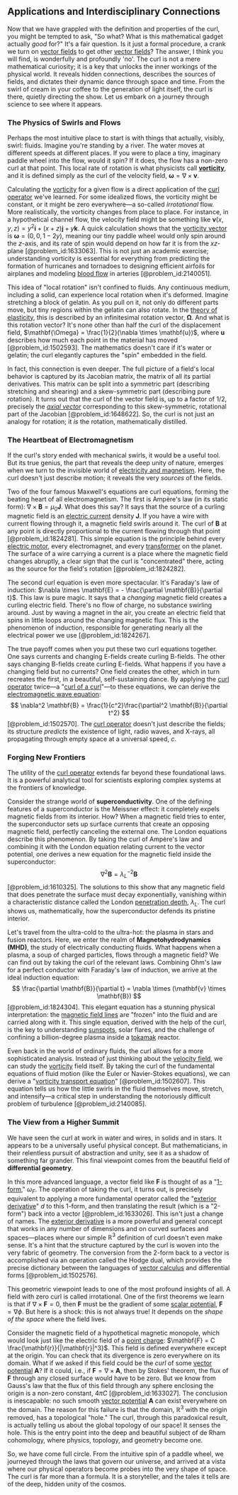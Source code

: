 ## Applications and Interdisciplinary Connections

Now that we have grappled with the definition and properties of the curl, you might be tempted to ask, "So what? What is this mathematical gadget actually *good* for?" It's a fair question. Is it just a formal procedure, a crank we turn on [vector fields](@article_id:160890) to get other [vector fields](@article_id:160890)? The answer, I think you will find, is wonderfully and profoundly 'no'. The curl is not a mere mathematical curiosity; it is a key that unlocks the inner workings of the physical world. It reveals hidden connections, describes the sources of fields, and dictates their dynamic dance through space and time. From the swirl of cream in your coffee to the generation of light itself, the curl is there, quietly directing the show. Let us embark on a journey through science to see where it appears.

### The Physics of Swirls and Flows

Perhaps the most intuitive place to start is with things that actually, visibly, swirl: fluids. Imagine you're standing by a river. The water moves at different speeds at different places. If you were to place a tiny, imaginary paddle wheel into the flow, would it spin? If it does, the flow has a non-zero curl at that point. This local rate of rotation is what physicists call **[vorticity](@article_id:142253)**, and it is defined simply as the curl of the velocity field, $\boldsymbol{\omega} = \nabla \times \mathbf{v}$.

Calculating the [vorticity](@article_id:142253) for a given flow is a direct application of the [curl operator](@article_id:184490) we've learned. For some idealized flows, the vorticity might be constant, or it might be zero everywhere—a so-called *irrotational* flow. More realistically, the vorticity changes from place to place. For instance, in a hypothetical channel flow, the velocity field might be something like $\mathbf{v}(x, y, z) = y^2 \mathbf{i} + (x+z) \mathbf{j} + y \mathbf{k}$. A quick calculation shows that the [vorticity vector](@article_id:187173) is $\boldsymbol{\omega} = (0, 0, 1-2y)$, meaning our tiny paddle wheel would only spin around the $z$-axis, and its rate of spin would depend on how far it is from the $xz$-plane [@problem_id:1633063]. This is not just an academic exercise; understanding vorticity is essential for everything from predicting the formation of hurricanes and tornadoes to designing efficient airfoils for airplanes and modeling [blood flow](@article_id:148183) in arteries [@problem_id:2140051].

This idea of "local rotation" isn't confined to fluids. Any continuous medium, including a solid, can experience local rotation when it's deformed. Imagine stretching a block of gelatin. As you pull on it, not only do different parts move, but tiny regions within the gelatin can also rotate. In the [theory of elasticity](@article_id:183648), this is described by an infinitesimal rotation vector, $\mathbf{\Omega}$. And what is this rotation vector? It's none other than half the curl of the displacement field, $\mathbf{\Omega} = \frac{1}{2}(\nabla \times \mathbf{u})$, where $\mathbf{u}$ describes how much each point in the material has moved [@problem_id:1502593]. The mathematics doesn't care if it's water or gelatin; the curl elegantly captures the "spin" embedded in the field.

In fact, this connection is even deeper. The full picture of a field's local behavior is captured by its Jacobian matrix, the matrix of all its partial derivatives. This matrix can be split into a symmetric part (describing stretching and shearing) and a skew-symmetric part (describing pure rotation). It turns out that the curl of the vector field is, up to a factor of $1/2$, precisely the *[axial vector](@article_id:191335)* corresponding to this skew-symmetric, rotational part of the Jacobian [@problem_id:1648622]. So, the curl is not just an analogy for rotation; it *is* the rotation, mathematically distilled.

### The Heartbeat of Electromagnetism

If the curl's story ended with mechanical swirls, it would be a useful tool. But its true genius, the part that reveals the deep unity of nature, emerges when we turn to the invisible world of [electricity and magnetism](@article_id:184104). Here, the curl doesn't just describe motion; it reveals the very *sources* of the fields.

Two of the four famous Maxwell's equations are curl equations, forming the beating heart of all electromagnetism. The first is Ampère's law (in its static form): $\nabla \times \mathbf{B} = \mu_0 \mathbf{J}$. What does this say? It says that the source of a curling magnetic field is an [electric current](@article_id:260651) density $\mathbf{J}$. If you have a wire with current flowing through it, a magnetic field swirls around it. The curl of $\mathbf{B}$ at any point is directly proportional to the current flowing through that point [@problem_id:1824281]. This simple equation is the principle behind every [electric motor](@article_id:267954), every electromagnet, and every [transformer](@article_id:265135) on the planet. The surface of a wire carrying a current is a place where the magnetic field changes abruptly, a clear sign that the curl is "concentrated" there, acting as the source for the field's rotation [@problem_id:1824282].

The second curl equation is even more spectacular. It's Faraday's law of induction: $\nabla \times \mathbf{E} = - \frac{\partial \mathbf{B}}{\partial t}$. This law is pure magic. It says that a *changing* magnetic field creates a curling electric field. There's no flow of charge, no substance swirling around. Just by waving a magnet in the air, you create an electric field that spins in little loops around the changing magnetic flux. This is the phenomenon of induction, responsible for generating nearly all the electrical power we use [@problem_id:1824267].

The true payoff comes when you put these two curl equations together. One says currents and changing E-fields create curling B-fields. The other says changing B-fields create curling E-fields. What happens if you have a changing field but no currents? One field creates the other, which in turn recreates the first, in a beautiful, self-sustaining dance. By applying the [curl operator](@article_id:184490) twice—a "[curl of a curl](@article_id:183904)"—to these equations, we can derive the [electromagnetic wave equation](@article_id:262772):
$$
\nabla^2 \mathbf{B} = \frac{1}{c^2}\frac{\partial^2 \mathbf{B}}{\partial t^2}
$$
[@problem_id:1502570]. The [curl operator](@article_id:184490) doesn't just describe the fields; its structure *predicts* the existence of light, radio waves, and X-rays, all propagating through empty space at a universal speed, $c$.

### Forging New Frontiers

The utility of the [curl operator](@article_id:184490) extends far beyond these foundational laws. It is a powerful analytical tool for scientists exploring complex systems at the frontiers of knowledge.

Consider the strange world of **superconductivity**. One of the defining features of a superconductor is the Meissner effect: it completely expels magnetic fields from its interior. How? When a magnetic field tries to enter, the superconductor sets up surface currents that create an opposing magnetic field, perfectly canceling the external one. The London equations describe this phenomenon. By taking the curl of Ampère's law and combining it with the London equation relating current to the vector potential, one derives a new equation for the magnetic field inside the superconductor: 
$$
\nabla^2 \mathbf{B} = \lambda_L^{-2} \mathbf{B}
$$
[@problem_id:1610325]. The solutions to this show that any magnetic field that does penetrate the surface must decay exponentially, vanishing within a characteristic distance called the London [penetration depth](@article_id:135984), $\lambda_L$. The curl shows us, mathematically, how the superconductor defends its pristine interior.

Let's travel from the ultra-cold to the ultra-hot: the plasma in stars and fusion reactors. Here, we enter the realm of **Magnetohydrodynamics (MHD)**, the study of electrically conducting fluids. What happens when a plasma, a soup of charged particles, flows through a magnetic field? We can find out by taking the curl of the relevant laws. Combining Ohm's law for a perfect conductor with Faraday's law of induction, we arrive at the ideal induction equation: 
$$
\frac{\partial \mathbf{B}}{\partial t} = \nabla \times (\mathbf{v} \times \mathbf{B})
$$
[@problem_id:1824304]. This elegant equation has a stunning physical interpretation: the [magnetic field lines](@article_id:267798) are "frozen" into the fluid and are carried along with it. This single equation, derived with the help of the curl, is the key to understanding [sunspots](@article_id:190532), solar flares, and the challenge of confining a billion-degree plasma inside a [tokamak](@article_id:159938) reactor.

Even back in the world of ordinary fluids, the curl allows for a more sophisticated analysis. Instead of just thinking about the [velocity field](@article_id:270967), we can study the [vorticity](@article_id:142253) field itself. By taking the curl of the fundamental equations of fluid motion (like the Euler or Navier-Stokes equations), we can derive a "[vorticity transport equation](@article_id:138604)" [@problem_id:1502607]. This equation tells us how the little swirls in the fluid themselves move, stretch, and intensify—a critical step in understanding the notoriously difficult problem of turbulence [@problem_id:2140085].

### The View from a Higher Summit

We have seen the curl at work in water and wires, in solids and in stars. It appears to be a universally useful physical concept. But mathematicians, in their relentless pursuit of abstraction and unity, see it as a shadow of something far grander. This final viewpoint comes from the beautiful field of **differential geometry**.

In this more advanced language, a vector field like $\mathbf{F}$ is thought of as a "[1-form](@article_id:275357)," $\omega_F$. The operation of taking the curl, it turns out, is precisely equivalent to applying a more fundamental operator called the "[exterior derivative](@article_id:161406)" $d$ to this 1-form, and then translating the result (which is a "2-form") back into a vector [@problem_id:1633026]. This isn't just a change of names. The [exterior derivative](@article_id:161406) is a more powerful and general concept that works in any number of dimensions and on curved surfaces and spaces—places where our simple $\mathbb{R}^3$ definition of curl doesn't even make sense. It's a hint that the structure captured by the curl is woven into the very fabric of geometry. The conversion from the 2-form back to a vector is accomplished via an operation called the Hodge dual, which provides the precise dictionary between the languages of [vector calculus](@article_id:146394) and differential forms [@problem_id:1502576].

This geometric viewpoint leads to one of the most profound insights of all. A field with zero curl is called irrotational. One of the first theorems we learn is that if $\nabla \times \mathbf{F} = 0$, then $\mathbf{F}$ must be the gradient of some [scalar potential](@article_id:275683), $\mathbf{F} = \nabla \phi$. But here is a shock: this is not always true! It depends on the *shape of the space* where the field lives.

Consider the magnetic field of a hypothetical magnetic monopole, which would look just like the electric field of a [point charge](@article_id:273622): $\mathbf{F} = C \frac{\mathbf{r}}{|\mathbf{r}|^3}$. This field is defined everywhere except at the origin. You can check that its divergence is zero everywhere on its domain. What if we asked if this field could be the *curl* of some [vector potential](@article_id:153148) $\mathbf{A}$? If it could, i.e., if $\mathbf{F} = \nabla \times \mathbf{A}$, then by Stokes' theorem, the flux of $\mathbf{F}$ through any closed surface would have to be zero. But we know from Gauss's law that the flux of this field through any sphere enclosing the origin is a non-zero constant, $4\pi C$ [@problem_id:1633027]. The conclusion is inescapable: no such smooth [vector potential](@article_id:153148) $\mathbf{A}$ can exist everywhere on the domain. The reason for this failure is that the domain, $\mathbb{R}^3$ with the origin removed, has a topological "hole." The curl, through this paradoxical result, is actually telling us about the global topology of our space! It senses the hole. This is the entry point into the deep and beautiful subject of de Rham cohomology, where physics, topology, and geometry become one.

So, we have come full circle. From the intuitive spin of a paddle wheel, we journeyed through the laws that govern our universe, and arrived at a vista where our physical operators become probes into the very shape of space. The curl is far more than a formula. It is a storyteller, and the tales it tells are of the deep, hidden unity of the cosmos.